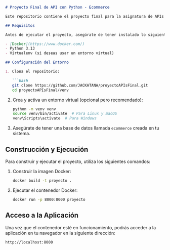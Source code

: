 ```markdown
# Proyecto Final de API con Python - Ecommerce

Este repositorio contiene el proyecto final para la asignatura de APIs con Python. Se trata de una aplicación de Ecommerce que permite gestionar productos, usuarios y pedidos de manera eficiente.

## Requisitos

Antes de ejecutar el proyecto, asegúrate de tener instalado lo siguiente:

- [Docker](https://www.docker.com/)
- Python 3.13
- Virtualenv (si deseas usar un entorno virtual)

## Configuración del Entorno

1. Clona el repositorio:

   ```bash
   git clone https://github.com/JACKATANA/proyectoAPIsFinal.git
   cd proyectoAPIsFinal/venv
   ```

2. Crea y activa un entorno virtual (opcional pero recomendado):

   ```bash
   python -m venv venv
   source venv/bin/activate  # Para Linux y macOS
   venv\Scripts\activate  # Para Windows
   ```

3. Asegúrate de tener una base de datos llamada `ecommerce` creada en tu sistema.

## Construcción y Ejecución

Para construir y ejecutar el proyecto, utiliza los siguientes comandos:

1. Construir la imagen Docker:

   ```bash
   docker build -t proyecto .
   ```

2. Ejecutar el contenedor Docker:

   ```bash
   docker run -p 8000:8000 proyecto
   ```

## Acceso a la Aplicación

Una vez que el contenedor esté en funcionamiento, podrás acceder a la aplicación en tu navegador en la siguiente dirección:

```
http://localhost:8000
```

